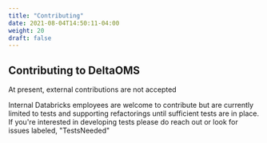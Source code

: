 ```yaml
---
title: "Contributing"
date: 2021-08-04T14:50:11-04:00
weight: 20
draft: false 
---
```


##  Contributing to DeltaOMS 

At present, external contributions are not accepted

Internal Databricks employees are welcome to contribute but are currently limited to tests
and supporting refactorings until sufficient tests are in place. If you're interested in 
developing tests please do reach out or look for issues labeled, "TestsNeeded"
